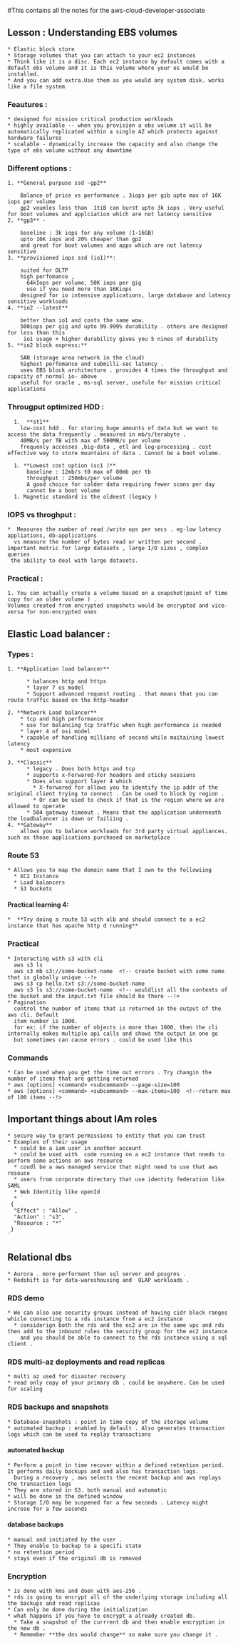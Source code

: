 #This contains all the notes for the aws-cloud-developer-associate


## Lesson : Understanding EBS volumes 

    * Elastic block store
    * Storage volumes that you can attach to your ec2 instances 
    * Think like it is a disc. Each ec2 instance by default comes with a default ebs volume and it is this volume where your os would be installed. 
    * And you can add extra.Use them as you would any system disk. works like a file system 

### Feautures :

    * designed for mission critical production workloads  
    * highly available -- when you provision a ebs volume it will be automatically replicated within a single AZ which protects against hardware failures 
    * scalable - dynamically increase the capacity and also change the type of ebs volume without any downtime 

###  Different options : 
    1. **General purpuse ssd -gp2** 
        
        Balance of price vs performance . 3iops per gib upto max of 16K iops per volume 
        gp2 voumles less than  1tiB can burst upto 3k iops . Very useful for boot volumes and applciation which are not latency sensitive 
    2. **gp3** - 
        
        baseline : 3k iops for any volume (1-16GB) 
        upto 16K iops and 20% cheaper than gp2 
        and great for boot volumes and apps which are not latency sensitive 
    3. **provisioned iops ssd (io1)**: 
        
        suited for OLTP
        high perfomance , 
          64kIops per volume, 50K iops per gig 
          use if you need more than 16Kiops
        designed for io intensive applications, large database and latency sensitive workloads 
    4. **io2 --latest** 
        
        better than io1 and costs the same wow. 
        500iops per gig and upto 99.999% durability . others are designed for less than this 
         io1 usage + higher durability gives you 5 nines of durability 
    5. **io2 block express:** 
        
        SAN (storage area network in the cloud) 
        highest perfomance and submilli-sec latency . 
        uses EBS block architecture . provides 4 times the throughput and capacity of normal io- above 
        useful for oracle , ms-sql server, usefule for mission critical applications 

### Througput optimized HDD : 
     
      1.  **st1** 
        low-cost hdd . for storing huge amounts of data but we want to access the data frequently . measured in mb/s/terabyte . 
        40MB/s per TB with max of 500MB/s per volume 
        frequenly accesses ,big-data , etl and log-processing . cost effective way to store mountains of data . Cannot be a boot volume.

      1. **Lowest cost option (sc1 )**  
          baseline : 12mb/s t0 max of 80mb per tb
          throughput : 250mbs/per volume
          A good choice for colder data requiring fewer scans per day 
          cannot be a boot volume 
      1. Magnetic standard is the oldeest (legacy ) 


### IOPS vs throghput :
    
    *  Measures the number of read /write ops per secs . eg-low latency appliations, db-applications 
      vs measure the number of bytes read or written per second . important metric for large datasets , large I/O sizes , complex queries 
     the ability to deal with large datasets. 

### Practical :

    1. You can actually create a volume based on a snapshot(point of time copy for an older volume ) . 
    Volumes created from encrypted snapshots would be encrypted and vice-versa for non-encrypted ones 

## Elastic Load balancer : 

### Types : 

    1. **Application load balancer**

          * balances http and https
          * layer 7 os model 
          * Support advanced request routing . that means that you can route traffic based on the http-header 

    2. **Network Load balancer** 
        * tcp and high performance
        * use for balancing tcp traffic when high performance is needed 
        * layer 4 of osi model 
        * capable of handling millions of second while maitaining lowest latency 
        * most expensive 

    3. **Classic** 
          * legacy . Does both https and tcp 
          * supports x-Forwared-For headers and sticky sessions 
          * Does also support layer 4 which 
            * X-forwared for allows you to identify the ip addr of the original client trying to connect . Can be used to block by region . 
            * Or can be used to check if that is the region where we are allowed to operate 
          * 504 gateway timeout . Means that the application underneath the loadbalancer is down or failiing . 
    4. **Gateway** 
        allows you to balance workloads for 3rd party virtual appliances. such as those applications purchased on marketplace 
  


### Route 53

    * Allows you to map the domain name that I own to the followiing
      * EC2 Instance
      * Load balancers 
      * S3 buckets 
####    Practical learning 4:

    *  **Try doing a route 53 with alb and should connect to a ec2 instance that has apache http d running**  


### Practical 

    * Interacting with s3 with cli 
      aws s3 ls 
      aws s3 mb s3://some-bucket-name  <!-- create bucket with some name that is globally unique --!>
      aws s3 cp hello.txt s3://some-bucket-name 
      aws s3 ls s3://some-bucket-name  <!-- wouldlist all the contents of the bucket and the input.txt file should be there --!>
    * Pagination
      control the number of items that is returned in the output of the aws cli. Default 
      item number is 1000. 
      for ex: if the number of objects is more than 1000, then the cli internally makes multiple api calls and shows the output in one go 
      but sometimes can cause errors . could be used like this 

### Commands

    * Can be used when you get the time out errors . Try changin the number of items that are getting returned  
    * aws [options] <command> <subcommand> --page-size=100 
    * aws [options] <command> <subcommand> --max-items=100  <!--return max of 100 items --!>
    
## Important things about IAm roles 

    * secure way to grant permissions to entity that you can trust 
    * Examples of their usage  
      * could be a iam user in another account 
      * could be used with  code running on a ec2 instance that nneds to perform some actions on aws resource 
      * coudl be a aws managed service that might need to use that aws resouce 
      * users from corporate directory that use identity federation like SAML
      * Web Identitiy like openId 
      * ` 
     {
      "Effect" : "Allow" , 
      "Action" : "s3", 
      "Resource : "*"
     }
    `

## Relational dbs 

    * Aurora . more performant than sql server and posgres . 
    * Redshift is for data-wareshousing and  OLAP workloads .
### RDS demo 

    * We can also use security groups instead of having cidr block ranges whicle connecting to a rds instance from a ec2 instance
      * considerign both the rds and the ec2 are in the same vpc and rds then add to the inbound rules the security group for the ec2 instance 
        and you should be able to connect to the rds instance using a sql client . 
### RDS multi-az deployments and read replicas

    * multi az used for disaster recovery 
    * read only copy of your primary db . could be anywhere. Can be used for scaling 

### RDS backups and snapshots 

    * Database-snapshots : point in time copy of the storage volume 
    * automated backup : enabled by default . Also generates transaction logs which can be used to replay transactions 

#### automated backup 

    * Perform a point in time recover within a defined retention period. It performs daily backups and and also has transaction logs. 
      During a recovery , aws selects the recent backup and aws replays the transaction logs 
    * They are stored in S3. both manual and automatic
    * will be done in the defined window
    * Storage I/O may be suspened for a few seconds . Latency might increse for a few seconds 
#### database backups
    
    * manual and initiated by the user . 
    * They enable to backup to a specifi state  
    * no retention period 
    * stays even if the original db is removed 

### Encryption 
    
    * is done with kms and doen with aes-256 . 
    * rds is going to encrypt all of the underlying storage including all the backups and read replicas 
    * Can only be done during the initialization 
    * what happens if you have to encrypt a already created db. 
      * Take a snapshot of the currrent db and then enable encryption in the new db . 
      * Remember **the dns would change** so make sure you change it . 

